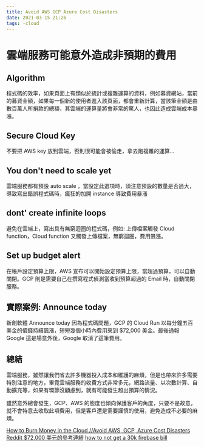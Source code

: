 ```yaml
---
title: Avoid AWS GCP Azure Cost Disasters
date: 2021-03-15 21:26
tags: -cloud 
---
```


# 雲端服務可能意外造成非預期的費用


## Algorithm
程式碼的效率，如果頁面上有類似於統計或複雜運算的資料，例如募資網站，當前的募資金額，如果每一個新的使用者進入該頁面，都會重新計算，當該筆金額是由數百萬人所捐款的總額，其雲端的運算量將會非常的驚人，也因此造成雲端成本暴漲。

## Secure Cloud Key
不要把 AWS key 放到雲端，否則很可能會被偷走，拿去跑複雜的運算...

## You don't need to scale yet
雲端服務都有預設 auto scale ，當設定此選項時，須注意預設的數量是否過大，導致寫出錯誤程式碼時，瘋狂的加開 instance 導致費用暴漲

## dont' create infinite loops
避免在雲端上，寫出具有無窮迴圈的程式碼，例如: 上傳檔案觸發 Cloud function，Cloud function 又觸發上傳檔案，無窮迴圈，費用飆漲。

## Set up budget alert
在帳戶設定預算上限，AWS 宣布可以開始設定預算上限，當超過預算，可以自動關閉。GCP 則是需要自己在撰寫程式偵測當收到預算超過的 Email 時，自動關閉服務。

## 實際案例: Announce today
新創軟體 Announce today 因為程式碼問題，GCP 的 Cloud Run 以每分鐘五百美金的價錢持續飆漲，短短幾個小時內費用來到 $72,000 美金。最後通報 Google 這是場意外後，Google 取消了這筆費用。

## 總結

雲端服務，雖然讓我們省去許多機器投入成本和維護的麻煩，但是也帶來許多需要特別注意的地方，畢竟雲端服務的收費方式非常多元，網路流量、以次數計算、自動擴充等，如果有環節沒顧慮到，就有可能發生超出預算的情況。

雖然意外總會發生，GCP、AWS 的態度也傾向保護客戶的角度，只要不是故意，就不會特意去收取此項費用，但是客戶還是需要謹慎的使用，避免造成不必要的麻煩。

[How to Burn Money in the Cloud //Avoid AWS, GCP, Azure Cost Disasters](https://www.youtube.com/watch?v=N6lYcXjd4pg)
[Reddit $72,000 美元的參考連結](https://www.reddit.com/r/googlecloud/comments/kaa5ew/we_burnt_72k_testing_firebase_cloud_run_and/)
[how to not get a 30k firebase bill](https://www.youtube.com/watch?v=Lb-Pnytoi-8)